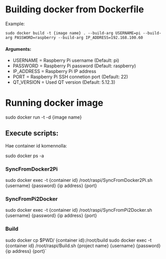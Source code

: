 # Building docker from Dockerfile 

Example:

`sudo docker build -t {image name} . --build-arg USERNAME=pi --build-arg PASSWORD=raspberry --build-arg IP_ADDRESS=192.168.100.60`

#### Arguments:

* USERNAME = Raspberry Pi username (Default: pi)
* PASSWORD = Raspberry Pi password (Default: raspberry)
* IP_ADDRESS = Raspberry Pi IP address
* PORT = Raspberry Pi SSH connetion port (Default: 22)
* QT_VERSION = Used QT version (Default: 5.12.3)

# Running docker image

sudo docker run -t -d {image name}

## Execute scripts:

Hae container id komennolla:

sudo docker ps -a 

### SyncFromDocker2Pi

sudo docker exec -t {container id} /root/raspi/SyncFromDocker2Pi.sh {username} {password} {ip address} {port}

### SyncFromPi2Docker

sudo docker exec -t {container id} /root/raspi/SyncFromPi2Docker.sh {username} {password} {ip address} {port}

### Build

sudo docker cp $PWD/ {container id}:/root/build
sudo docker exec -t {container id} /root/raspi/Build.sh {project name} {username} {password} {ip address} {port}`
